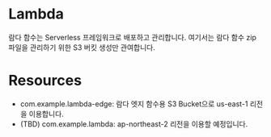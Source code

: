 # Lambda 

람다 함수는 Serverless 프레임워크로 배포하고 관리합니다. 여기서는 람다 함수 zip 파일을 관리하기 위한 S3 버킷 생성만 관여합니다.

# Resources

* com.example.lambda-edge: 람다 엣지 함수용 S3 Bucket으로 us-east-1 리전을 이용합니다.
* (TBD) com.example.lambda: ap-northeast-2 리전을 이용할 예정입니다.